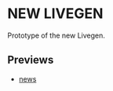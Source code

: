 NEW LIVEGEN
=========

Prototype of the new Livegen.

Previews
---------
* [news](https://c9.io/flatmalek/prototype/workspace/news.html)
